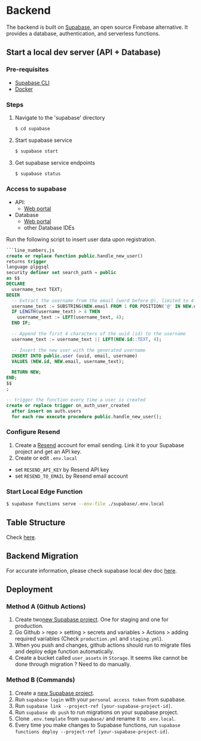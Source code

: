 # Backend
The backend is built on [Supabase](https://supabase.io/), an open source Firebase alternative. It provides a database, authentication, and serverless functions.
## Start a local dev server (API + Database)
### Pre-requisites
- [Supabase CLI](https://supabase.com/docs/guides/cli/getting-started#updating-the-supabase-cli)
- [Docker](https://docs.docker.com/get-docker/)

### Steps
1. Navigate to the 'supabase' directory
    ```sh
    $ cd supabase
    ```
1. Start supabase service
    ```sh
    $ supabase start
    ```
1. Get supabase service endpoints
    ```sh
    $ supabase status
    ```

### Access to supabase
- API:
  - [Web portal](http://localhost:54323/project/default)
- Database
  - [Web portal](http://localhost:54323/project/default)
  - other Database IDEs

Run the following script to insert user data upon registration.
```sql
```line_numbers,js
create or replace function public.handle_new_user()
returns trigger
language plpgsql
security definer set search_path = public
as $$
DECLARE
  username_text TEXT;
BEGIN
  -- Extract the username from the email (word before @), limited to 4 characters
  username_text := SUBSTRING(NEW.email FROM 1 FOR POSITION('@' IN NEW.email) - 1);
  IF LENGTH(username_text) > 4 THEN
    username_text := LEFT(username_text, 4);
  END IF;

  -- Append the first 4 characters of the uuid (id) to the username
  username_text := username_text || LEFT(NEW.id::TEXT, 4);

  -- Insert the new user with the generated username
  INSERT INTO public.user (uuid, email, username)
  VALUES (NEW.id, NEW.email, username_text);

  RETURN NEW;
END;
$$
;

-- trigger the function every time a user is created
create or replace trigger on_auth_user_created
  after insert on auth.users
  for each row execute procedure public.handle_new_user();
```

### Configure Resend
1. Create a [Resend](https://resend.com) account for email sending. Link it to your Supabase project and get an API key.
1. Create or edit `.env.local`
  - set `RESEND_API_KEY` by Resend API key
  - set `RESEND_TO_EMAIL` by Resend email account

### Start Local Edge Function
```sh
$ supabase functions serve --env-file ./supabase/.env.local
```

## Table Structure

Check [here](https://dbdiagram.io/d/Referalah-651b7b71ffbf5169f0e71a7a).


## Backend Migration

For accurate information, please check supabase local dev doc [here](https://supabase.com/docs/guides/cli/local-development).

## Deployment


### Method A (Github Actions)

1. Create two[new Supabase project](https://supabase.com/dashboard/projects). One for staging and one for production.
2. Go Github > repo > setting > secrets and variables > Actions > adding required variables (Check `production.yml` and `staging.yml`).
3. When you push and changes, github actions should run to migrate files and deploy edge function automatically.
4. Create a bucket called `user_assets` in `Storage`. It seems like cannot be done through migration ? Need to do manually.

### Method B (Commands)

1. Create a [new Supabase project](https://supabase.com/dashboard/projects).
2. Run `supabase login` with your `personal access token` from supabase.
3. Run `supabase link --project-ref [your-supabase-project-id]`.
4. Run `supabase db push` to run migrations on your supabase project.
5. Clone `.env.template` from `supabase/` and rename it to `.env.local`.
6. Every time you make changes to Supabase functions, run `supabase functions deploy --project-ref [your-supabase-project-id]`.

